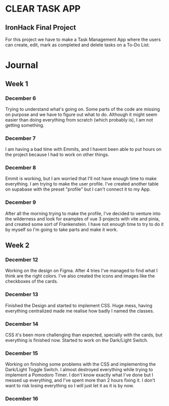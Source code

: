 # CLEAR TASK APP

## IronHack Final Project

For this project we have to make a Task Management App where the users can create, edit, mark as completed and delete tasks on a To-Do List.

# Journal

## Week 1

### December 6

Trying to understand what's going on. Some parts of the code are missing on purpose and we have to figure out what to do. Although it might seem easier than doing everything from scratch (which probably is), I am not getting something.

### December 7

I am having a bad time with Emmits, and I havent been able to put hours on the project because I had to work on other things.

### December 8

Emmit is working, but I am worried that I'll not have enough time to make everything. I am trying to make the user profile. I've created another table on supabase with the preset "profile" but I can't connect it to my App.

### December 9

After all the morning trying to make the profile, I've decided to venture into the wilderness and look for examples of vue 3 projects with vite and pinia, and created some sort of Frankenstein. I have not enough time to try to do it by myself so I'm going to take parts and make it work.

## Week 2

### December 12

Working on the design on Figma. After 4 tries I've managed to find what I think are the right colors. I've also created the icons and images like the checkboxes of the cards.

### December 13

Finished the Design and started to implement CSS. Huge mess, having everything centralized made me realise how badly I named the classes.

### December 14

CSS it's been more challenging than expected, specially with the cards, but everything is finished now. Started to work on the Dark/Light Switch.

### December 15

Working on finishing some problems with the CSS and implementing the Dark/Light Toggle Switch. I almost destroyed everything while trying to implement a Pomodoro Timer. I don't know exactly what I've done but I messed up everything, and I've spent more than 2 hours fixing it. I don't want to risk losing everything so I will just let it as it is by now.

### December 16
